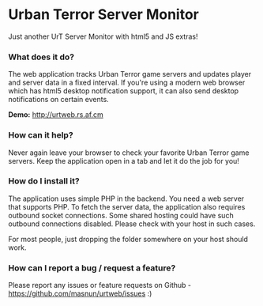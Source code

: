 # Urban Terror Server Monitor 

Just another UrT Server Monitor with html5 and JS extras!


### What does it do? 

The web application tracks Urban Terror game servers and updates player and server data in a fixed interval. If you're using a modern web browser which has html5 desktop notification support, it can also send desktop notifications on certain events. 

<b>Demo:</b> <a href="http://urtweb.rs.af.cm/">http://urtweb.rs.af.cm</a> 

### How can it help? 

Never again leave your browser to check your favorite Urban Terror game servers. Keep the application open in a tab and let it do the job for you!

### How do I install it? 

The application uses simple PHP in the backend. You need a web server that supports PHP. To fetch the server data, the application also requires outbound socket connections. Some shared hosting could have such outbound connections disabled. Please check with your host in such cases. 

For most people, just dropping the folder somewhere on your host should work. 

### How can I report a bug / request a feature? 

Please report any issues or feature requests on Github - <a href="https://github.com/masnun/urtweb/issues">https://github.com/masnun/urtweb/issues</a> :) 

